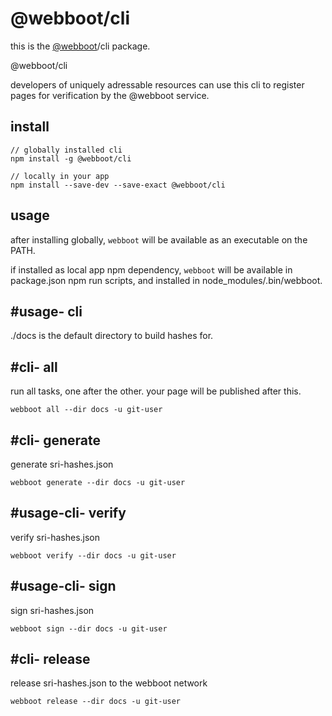 <div>

# @webboot/cli

this is the [@webboot](https://github.com/webboot/)/cli package.

<GitBadges>@webboot/cli</GitBadges>

developers of uniquely adressable resources
can use this cli to register pages for verification by the @webboot service.

## install

```
// globally installed cli
npm install -g @webboot/cli

// locally in your app
npm install --save-dev --save-exact @webboot/cli
```

## usage

after installing globally, `webboot` will be available as an executable on the PATH.

if installed as local app npm dependency, `webboot`
will be available in package.json npm run scripts,
and installed in node_modules/.bin/webboot.

## #usage- cli

./docs is the default directory to build hashes for.

## #cli- all

run all tasks, one after the other. your page will be published after this.

`webboot all --dir docs -u git-user`

## #cli- generate

generate sri-hashes.json

`webboot generate --dir docs -u git-user`

## #usage-cli- verify

verify sri-hashes.json

`webboot verify --dir docs -u git-user`

## #usage-cli- sign

sign sri-hashes.json

`webboot sign --dir docs -u git-user`

## #cli- release

release sri-hashes.json to the webboot network

`webboot release --dir docs -u git-user`

</div>
